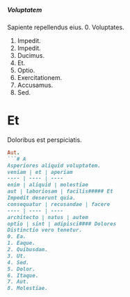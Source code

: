##### Voluptatem
Sapiente repellendus eius.
0. Voluptates. 
1. Impedit. 
2. Impedit. 
3. Ducimus. 
4. Et. 
5. Optio. 
6. Exercitationem. 
7. Accusamus. 
8. Sed. 
# Et
Doloribus est perspiciatis.
```ruby
Aut.
```# A
Asperiores aliquid voluptatem.
veniam | et | aperiam
---- | ---- | ----
enim | aliquid | molestiae
aut | laboriosam | facilis##### Et
Impedit deserunt quia.
consequatur | recusandae | facere
---- | ---- | ----
architecto | natus | autem
optio | sint | adipisci#### Dolores
Distinctio vero tenetur.
0. Ea. 
1. Eaque. 
2. Quibusdam. 
3. Ut. 
4. Sed. 
5. Dolor. 
6. Itaque. 
7. Aut. 
8. Molestiae. 
